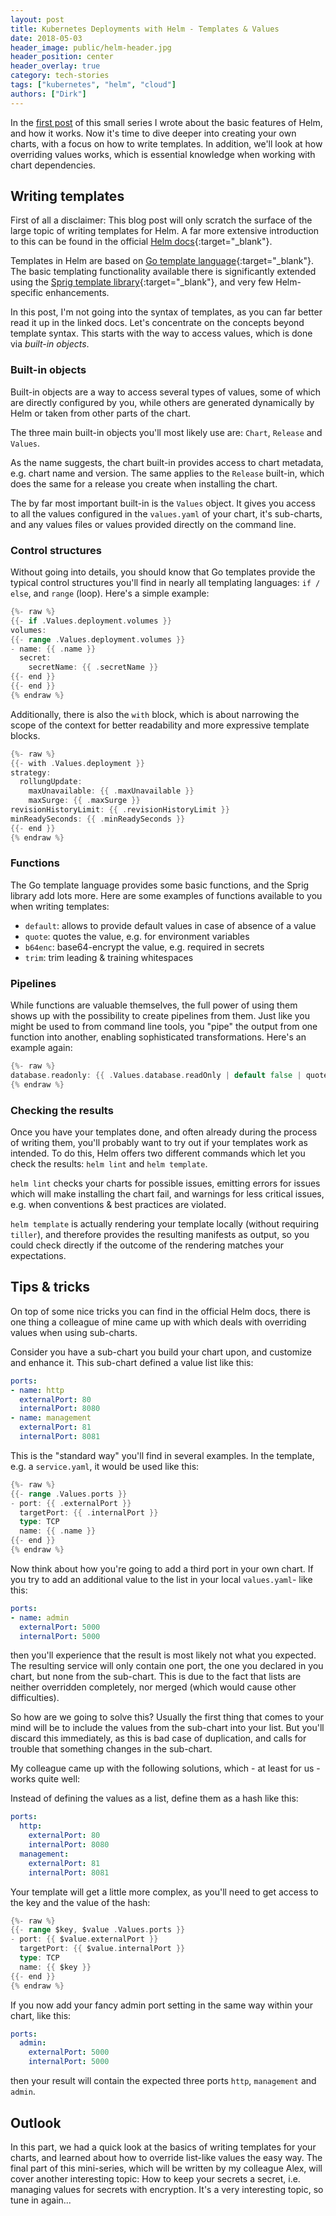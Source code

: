 ```yaml
---
layout: post
title: Kubernetes Deployments with Helm - Templates & Values
date: 2018-05-03
header_image: public/helm-header.jpg
header_position: center
header_overlay: true
category: tech-stories
tags: ["kubernetes", "helm", "cloud"]
authors: ["Dirk"]
---
```


In the [first post](/blog/tech-stories/kubernetes-deployments-with-helm) of this small series I wrote about the basic features of Helm, and how it works.
Now it's time to dive deeper into creating your own charts, with a focus on how to write templates.
In addition, we'll look at how overriding values works, which is essential knowledge when working with chart dependencies.

## Writing templates

First of all a disclaimer: This blog post will only scratch the surface of the large topic of writing templates for Helm.
A far more extensive introduction to this can be found in the official [Helm docs](https://docs.helm.sh/chart_template_guide){:target="_blank"}.

Templates in Helm are based on [Go template language](https://godoc.org/text/template){:target="_blank"}.
The basic templating functionality available there is significantly extended using the
[Sprig template library](https://godoc.org/github.com/Masterminds/sprig){:target="_blank"}, and very few Helm-specific enhancements.

In this post, I'm not going into the syntax of templates, as you can far better read it up in the linked docs.
Let's concentrate on the concepts beyond template syntax.
This starts with the way to access values, which is done via _built-in objects_.

### Built-in objects

Built-in objects are a way to access several types of values, some of which are directly configured by you, while others are generated dynamically by Helm or taken from other parts of the chart.

The three main built-in objects you'll most likely use are: `Chart`, `Release` and `Values`.

As the name suggests, the chart built-in provides access to chart metadata, e.g. chart name and version. The same applies to the `Release` built-in, which does the same for a release you create when installing the chart.

The by far most important built-in is the `Values` object. It gives you access to all the values configured in the `values.yaml` of your chart, it's sub-charts, and any values files or values provided directly on the command line.

### Control structures

Without going into details, you should know that Go templates provide the typical control structures you'll find in nearly all templating languages: `if / else`, and `range` (loop).
Here's a simple example:

```go
{%- raw %}
{{- if .Values.deployment.volumes }}
volumes:
{{- range .Values.deployment.volumes }}
- name: {{ .name }}
  secret:
    secretName: {{ .secretName }}
{{- end }}
{{- end }}
{% endraw %}
```

Additionally, there is also the `with` block, which is about narrowing the scope of the context for better readability and more expressive template blocks.

```go
{%- raw %}
{{- with .Values.deployment }}
strategy:
  rollungUpdate:
    maxUnavailable: {{ .maxUnavailable }}
    maxSurge: {{ .maxSurge }}
revisionHistoryLimit: {{ .revisionHistoryLimit }}
minReadySeconds: {{ .minReadySeconds }}
{{- end }}
{% endraw %}
```

### Functions

The Go template language provides some basic functions, and the Sprig library add lots more.
Here are some examples of functions available to you when writing templates:

- `default`: allows to provide default values in case of absence of a value
- `quote`: quotes the value, e.g. for environment variables
- `b64enc`: base64-encrypt the value, e.g. required in secrets
- `trim`: trim leading & training whitespaces

### Pipelines

While functions are valuable themselves, the full power of using them shows up with the possibility to create pipelines from them.
Just like you might be used to from command line tools, you "pipe" the output from one function into another, enabling sophisticated transformations.
Here's an example again:

```go
{%- raw %}
database.readonly: {{ .Values.database.readOnly | default false | quote | base64enc }}
{% endraw %}
```

### Checking the results

Once you have your templates done, and often already during the process of writing them, you'll probably want to try out if your templates work as intended.
To do this, Helm offers two different commands which let you check the results: `helm lint` and `helm template`.

`helm lint` checks your charts for possible issues, emitting errors for issues which will make installing the chart fail, and warnings for less critical issues, e.g. when conventions & best practices are violated.

`helm template` is actually rendering your template locally (without requiring `tiller`), and therefore provides the resulting manifests as output, so you could check directly if the outcome of the rendering matches your expectations.

## Tips & tricks

On top of some nice tricks you can find in the official Helm docs, there is one thing a colleague of mine came up with which deals with overriding values when using sub-charts.

Consider you have a sub-chart you build your chart upon, and customize and enhance it.
This sub-chart defined a value list like this:

```yaml
ports:
- name: http
  externalPort: 80
  internalPort: 8080
- name: management
  externalPort: 81
  internalPort: 8081
```

This is the "standard way" you'll find in several examples.
In the template, e.g. a `service.yaml`, it would be used like this:

```go
{%- raw %}
{{- range .Values.ports }}
- port: {{ .externalPort }}
  targetPort: {{ .internalPort }}
  type: TCP
  name: {{ .name }}
{{- end }}
{% endraw %}
```

Now think about how you're going to add a third port in your own chart.
If you try to add an additional value to the list in your local `values.yaml`- like this:

```yaml
ports:
- name: admin
  externalPort: 5000
  internalPort: 5000
```

then you'll experience that the result is most likely not what you expected.
The resulting service will only contain one port, the one you declared in you chart, but none from the sub-chart.
This is due to the fact that lists are neither overridden completely, nor merged (which would cause other difficulties).

So how are we going to solve this?
Usually the first thing that comes to your mind will be to include the values from the sub-chart into your list.
But you'll discard this immediately, as this is bad case of duplication, and calls for trouble that something changes in the sub-chart.

My colleague came up with the following solutions, which - at least for us - works quite well:

Instead of defining the values as a list, define them as a hash like this:

```yaml
ports:
  http:
    externalPort: 80
    internalPort: 8080
  management:
    externalPort: 81
    internalPort: 8081
```

Your template will get a little more complex, as you'll need to get access to the key and the value of the hash:

```go
{%- raw %}
{{- range $key, $value .Values.ports }}
- port: {{ $value.externalPort }}
  targetPort: {{ $value.internalPort }}
  type: TCP
  name: {{ $key }}
{{- end }}
{% endraw %}
```

If you now add your fancy admin port setting in the same way within your chart, like this:

```yaml
ports:
  admin:
    externalPort: 5000
    internalPort: 5000
```

then your result will contain the expected three ports `http`, `management` and `admin`.

## Outlook

In this part, we had a quick look at the basics of writing templates for your charts, and learned about how to override list-like values the easy way.
The final part of this mini-series, which will be written by my colleague Alex, will cover another interesting topic:
How to keep your secrets a secret, i.e. managing values for secrets with encryption.
It's a very interesting topic, so tune in again...
